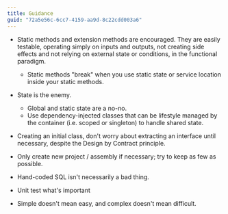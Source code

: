 ```yaml
---
title: Guidance
guid: "72a5e56c-6cc7-4159-aa9d-8c22cdd003a6"
---
```


* Static methods and extension methods are encouraged. They are easily testable, operating simply on inputs and outputs, not creating side effects and not relying on external state or conditions, in the functional paradigm.
  * Static methods "break" when you use static state or service location inside your static methods.

* State is the enemy.
  * Global and static state are a no-no.
  * Use dependency-injected classes that can be lifestyle managed by the container (i.e. scoped or singleton) to handle shared state.

* Creating an initial class, don't worry about extracting an interface until necessary, despite the Design by Contract principle.

* Only create new project / assembly if necessary; try to keep as few as possible.

* Hand-coded SQL isn't necessarily a bad thing.

* Unit test what's important

* Simple doesn't mean easy, and complex doesn't mean difficult.
